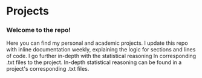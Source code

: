 # Projects
### Welcome to the repo!
Here you can find my personal and academic projects. I update this repo with inline documentation weekly, explaining the logic for sections and lines of code. I go further in-depth with the statistical reasoning In corresponding .txt files to the project.
In-depth statistical reasoning can be found in a project's corresponding .txt files. 
